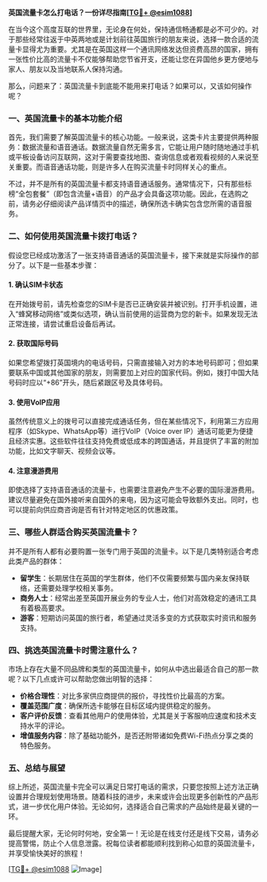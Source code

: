 **英国流量卡怎么打电话？一份详尽指南[[TG💪+ @esim1088](https://t.me/s/esim1088)]**

在当今这个高度互联的世界里，无论身在何处，保持通信畅通都是必不可少的。对于那些经常往返于中英两地或是计划前往英国旅行的朋友来说，选择一款合适的流量卡显得尤为重要。尤其是在英国这样一个通讯网络发达但资费高昂的国家，拥有一张性价比高的流量卡不仅能够帮助您节省开支，还能让您在异国他乡更方便地与家人、朋友以及当地联系人保持沟通。

那么，问题来了：英国流量卡到底能不能用来打电话？如果可以，又该如何操作呢？

### **一、英国流量卡的基本功能介绍**

首先，我们需要了解英国流量卡的核心功能。一般来说，这类卡片主要提供两种服务：数据流量和语音通话。数据流量自然无需多言，它能让用户随时随地通过手机或平板设备访问互联网，这对于需要查找地图、查询信息或者观看视频的人来说至关重要。而语音通话功能，则是许多人在购买流量卡时同样关心的重点。

不过，并不是所有的英国流量卡都支持语音通话服务。通常情况下，只有那些标榜“全包套餐”（即包含流量+语音）的产品才会具备这项功能。因此，在选购之前，请务必仔细阅读产品详情页中的描述，确保所选卡确实包含您所需的语音服务。

### **二、如何使用英国流量卡拨打电话？**

假设您已经成功激活了一张支持语音通话的英国流量卡，接下来就是实际操作的部分了。以下是一些基本步骤：

#### **1. 确认SIM卡状态**
在开始拨号前，请先检查您的SIM卡是否已正确安装并被识别。打开手机设置，进入“蜂窝移动网络”或类似选项，确认当前使用的运营商为您的新卡。如果发现无法正常连接，请尝试重启设备后再试。

#### **2. 获取国际号码**
如果您希望拨打英国境内的电话号码，只需直接输入对方的本地号码即可；但如果要联系中国或其他国家的朋友，则需要加上对应的国家代码。例如，拨打中国大陆号码时应以“+86”开头，随后紧跟区号及具体号码。

#### **3. 使用VoIP应用**
虽然传统意义上的拨号可以直接完成通话任务，但在某些情况下，利用第三方应用程序（如Skype、WhatsApp等）进行VoIP（Voice over IP）通话可能更为便捷且经济实惠。这些软件往往支持免费或低成本的跨国通话，并且提供了丰富的附加功能，比如文字聊天、视频会议等。

#### **4. 注意漫游费用**
即使选择了支持语音通话的流量卡，也需要注意避免产生不必要的国际漫游费用。建议尽量避免在国外接听来自国外的来电，因为这可能会导致额外支出。同时，也可以提前向供应商咨询是否有针对特定地区的优惠政策。

### **三、哪些人群适合购买英国流量卡？**

并不是所有人都有必要购置一张专门用于英国的流量卡。以下是几类特别适合考虑此类产品的群体：

- **留学生**：长期居住在英国的学生群体，他们不仅需要频繁与国内亲友保持联络，还需要处理学校相关事务。
- **商务人士**：经常出差至英国开展业务的专业人士，他们对高效稳定的通讯工具有着极高要求。
- **游客**：短期访问英国的旅行者，希望通过灵活多变的方式获取实时资讯和服务支持。

### **四、挑选英国流量卡时需注意什么？**

市场上存在大量不同品牌和类型的英国流量卡，如何从中选出最适合自己的那一款呢？以下几点或许可以帮助您做出明智的选择：

- **价格合理性**：对比多家供应商提供的报价，寻找性价比最高的方案。
- **覆盖范围广度**：确保所选卡能够在目标区域内提供稳定的服务。
- **客户评价反馈**：查看其他用户的使用体验，尤其是关于客服响应速度和技术支持水平的评论。
- **增值服务内容**：除了基础功能外，是否还附带诸如免费Wi-Fi热点分享之类的特色服务。

### **五、总结与展望**

综上所述，英国流量卡完全可以满足日常打电话的需求，只要您按照上述方法正确设置并合理规划使用场景。随着科技的进步，未来或许会出现更多创新性的产品形式，进一步优化用户体验。无论如何，选择适合自己需求的产品始终是最关键的一环。

最后提醒大家，无论何时何地，安全第一！无论是在线支付还是线下交易，请务必提高警惕，防止个人信息泄露。祝每位读者都能顺利找到称心如意的英国流量卡，并享受愉快美好的旅程！

[[TG💪+ @esim1088](https://t.me/s/esim1088) ![Image](https://i.postimg.cc/4NQfJmqS/Snipaste-2025-05-13-00-14-12.png)]